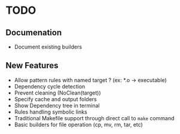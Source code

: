 # TODO

## Documenation

- Document existing builders

## New Features

- Allow pattern rules with named target ? (ex: *.o -> executable)
- Dependency cycle detection
- Prevent cleaning (NoClean(target))
- Specify cache and output folders
- Show Dependency tree in terminal
- Rules handling symbolic links
- Traditional Makefile support through direct call to `make` command
- Basic builders for file operation (cp, mv, rm, tar, etc)
